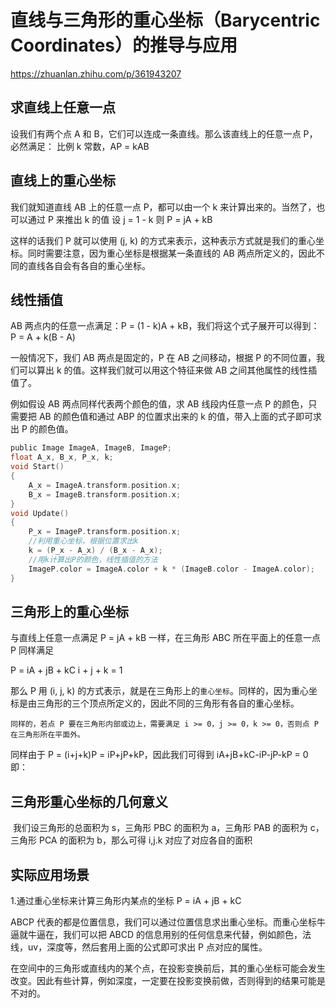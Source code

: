 # 直线与三角形的重心坐标（Barycentric Coordinates）的推导与应用
https://zhuanlan.zhihu.com/p/361943207

## 求直线上任意一点

设我们有两个点 A 和 B，它们可以连成一条直线。那么该直线上的任意一点 P，必然满足：
比例 k 常数，AP = kAB

## 直线上的重心坐标

我们就知道直线 AB 上的任意一点 P，都可以由一个 k 来计算出来的。当然了，也可以通过 P 来推出 k 的值
设 j = 1 - k
则 P = jA + kB

这样的话我们 P 就可以使用 (j, k) 的方式来表示，这种表示方式就是我们的重心坐标。同时需要注意，因为重心坐标是根据某一条直线的 AB 两点所定义的，因此不同的直线各自会有各自的重心坐标。

## 线性插值

AB 两点内的任意一点满足：P = (1 - k)A + kB，我们将这个式子展开可以得到：
P = A + k(B - A)

一般情况下，我们 AB 两点是固定的，P 在 AB 之间移动，根据 P 的不同位置，我们可以算出 k 的值。这样我们就可以用这个特征来做 AB 之间其他属性的线性插值了。

例如假设 AB 两点同样代表两个颜色的值，求 AB 线段内任意一点 P 的颜色，只需要把 AB 的颜色值和通过 ABP 的位置求出来的 k 的值，带入上面的式子即可求出 P 的颜色值。

```c
public Image ImageA, ImageB, ImageP;
float A_x, B_x, P_x, k;
void Start()
{
    A_x = ImageA.transform.position.x;
    B_x = ImageB.transform.position.x;
}
void Update()
{
    P_x = ImageP.transform.position.x;
    //利用重心坐标，根据位置求出k
    k = (P_x - A_x) / (B_x - A_x);
    //用k计算出P的颜色，线性插值的方法
    ImageP.color = ImageA.color + k * (ImageB.color - ImageA.color);
}
```

## 三角形上的重心坐标

与直线上任意一点满足 P = jA + kB 一样，在三角形 ABC 所在平面上的任意一点 P 同样满足

P = iA + jB + kC
i + j + k = 1

那么 P 用 (i, j, k) 的方式表示，就是在三角形上的`重心坐标`。同样的，因为重心坐标是由三角形的三个顶点所定义的，因此不同的三角形有各自的重心坐标。

`同样的，若点 P 要在三角形内部或边上，需要满足 i >= 0，j >= 0，k >= 0，否则点 P 在三角形所在平面外。`

同样由于 P = (i+j+k)P = iP+jP+kP，因此我们可得到 iA+jB+kC-iP-jP-kP = 0 即：

## 三角形重心坐标的几何意义

​ 我们设三角形的总面积为 s，三角形 PBC 的面积为 a，三角形 PAB 的面积为 c，三角形 PCA 的面积为 b，那么可得
i,j.k 对应了对应各自的面积

## 实际应用场景

1.通过重心坐标来计算三角形内某点的坐标
P = iA + jB + kC

ABCP 代表的都是位置信息，我们可以通过位置信息求出重心坐标。而重心坐标牛逼就牛逼在，我们可以把 ABCD 的信息用别的任何信息来代替，例如颜色，法线，uv，深度等，然后套用上面的公式即可求出 P 点对应的属性。

在空间中的三角形或直线内的某个点，在投影变换前后，其的重心坐标可能会发生改变。因此有些计算，例如深度，一定要在投影变换前做，否则得到的结果可能是不对的。
